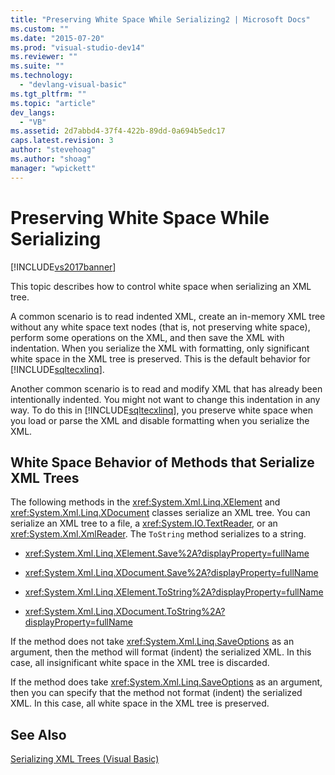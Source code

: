 ```yaml
---
title: "Preserving White Space While Serializing2 | Microsoft Docs"
ms.custom: ""
ms.date: "2015-07-20"
ms.prod: "visual-studio-dev14"
ms.reviewer: ""
ms.suite: ""
ms.technology: 
  - "devlang-visual-basic"
ms.tgt_pltfrm: ""
ms.topic: "article"
dev_langs: 
  - "VB"
ms.assetid: 2d7abbd4-37f4-422b-89dd-0a694b5edc17
caps.latest.revision: 3
author: "stevehoag"
ms.author: "shoag"
manager: "wpickett"
---
```

# Preserving White Space While Serializing
[!INCLUDE[vs2017banner](../../../../visual-basic/includes/vs2017banner.md)]

This topic describes how to control white space when serializing an XML tree.  
  
 A common scenario is to read indented XML, create an in-memory XML tree without any white space text nodes (that is, not preserving white space), perform some operations on the XML, and then save the XML with indentation. When you serialize the XML with formatting, only significant white space in the XML tree is preserved. This is the default behavior for [!INCLUDE[sqltecxlinq](../../../../csharp/programming-guide/concepts/linq/includes/sqltecxlinq-md.md)].  
  
 Another common scenario is to read and modify XML that has already been intentionally indented. You might not want to change this indentation in any way. To do this in [!INCLUDE[sqltecxlinq](../../../../csharp/programming-guide/concepts/linq/includes/sqltecxlinq-md.md)], you preserve white space when you load or parse the XML and disable formatting when you serialize the XML.  
  
## White Space Behavior of Methods that Serialize XML Trees  
 The following methods in the <xref:System.Xml.Linq.XElement> and <xref:System.Xml.Linq.XDocument> classes serialize an XML tree. You can serialize an XML tree to a file, a <xref:System.IO.TextReader>, or an <xref:System.Xml.XmlReader>. The `ToString` method serializes to a string.  
  
-   <xref:System.Xml.Linq.XElement.Save%2A?displayProperty=fullName>  
  
-   <xref:System.Xml.Linq.XDocument.Save%2A?displayProperty=fullName>  
  
-   <xref:System.Xml.Linq.XElement.ToString%2A?displayProperty=fullName>  
  
-   <xref:System.Xml.Linq.XDocument.ToString%2A?displayProperty=fullName>  
  
 If the method does not take <xref:System.Xml.Linq.SaveOptions> as an argument, then the method will format (indent) the serialized XML. In this case, all insignificant white space in the XML tree is discarded.  
  
 If the method does take <xref:System.Xml.Linq.SaveOptions> as an argument, then you can specify that the method not format (indent) the serialized XML. In this case, all white space in the XML tree is preserved.  
  
## See Also  
 [Serializing XML Trees (Visual Basic)](../../../../visual-basic/programming-guide/concepts/linq/serializing-xml-trees.md)